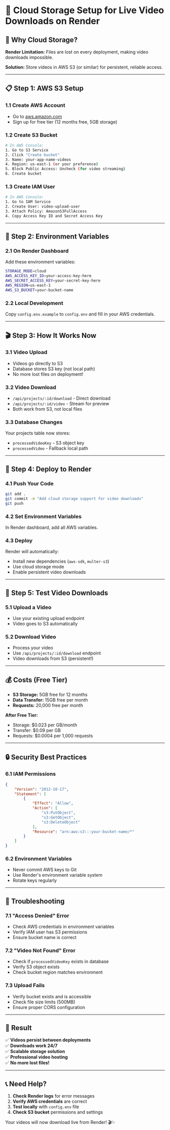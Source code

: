 # 🚀 **Cloud Storage Setup for Live Video Downloads on Render**

## 🎯 **Why Cloud Storage?**

**Render Limitation:** Files are lost on every deployment, making video downloads impossible.

**Solution:** Store videos in AWS S3 (or similar) for persistent, reliable access.

---

## 📋 **Step 1: AWS S3 Setup**

### 1.1 **Create AWS Account**
- Go to [aws.amazon.com](https://aws.amazon.com)
- Sign up for free tier (12 months free, 5GB storage)

### 1.2 **Create S3 Bucket**
```bash
# In AWS Console:
1. Go to S3 Service
2. Click "Create bucket"
3. Name: your-app-name-videos
4. Region: us-east-1 (or your preference)
5. Block Public Access: Uncheck (for video streaming)
6. Create bucket
```

### 1.3 **Create IAM User**
```bash
# In AWS Console:
1. Go to IAM Service
2. Create User: video-upload-user
3. Attach Policy: AmazonS3FullAccess
4. Copy Access Key ID and Secret Access Key
```

---

## 🔧 **Step 2: Environment Variables**

### 2.1 **On Render Dashboard**
Add these environment variables:

```bash
STORAGE_MODE=cloud
AWS_ACCESS_KEY_ID=your-access-key-here
AWS_SECRET_ACCESS_KEY=your-secret-key-here
AWS_REGION=us-east-1
AWS_S3_BUCKET=your-bucket-name
```

### 2.2 **Local Development**
Copy `config.env.example` to `config.env` and fill in your AWS credentials.

---

## 🎬 **Step 3: How It Works Now**

### 3.1 **Video Upload**
- Videos go directly to S3
- Database stores S3 key (not local path)
- No more lost files on deployment!

### 3.2 **Video Download**
- `/api/projects/:id/download` - Direct download
- `/api/projects/:id/video` - Stream for preview
- Both work from S3, not local files

### 3.3 **Database Changes**
Your projects table now stores:
- `processedVideoKey` - S3 object key
- `processedVideo` - Fallback local path

---

## 🚀 **Step 4: Deploy to Render**

### 4.1 **Push Your Code**
```bash
git add .
git commit -m "Add cloud storage support for video downloads"
git push
```

### 4.2 **Set Environment Variables**
In Render dashboard, add all AWS variables.

### 4.3 **Deploy**
Render will automatically:
- Install new dependencies (`aws-sdk`, `multer-s3`)
- Use cloud storage mode
- Enable persistent video downloads

---

## 🎯 **Step 5: Test Video Downloads**

### 5.1 **Upload a Video**
- Use your existing upload endpoint
- Video goes to S3 automatically

### 5.2 **Download Video**
- Process your video
- Use `/api/projects/:id/download` endpoint
- Video downloads from S3 (persistent!)

---

## 💰 **Costs (Free Tier)**
- **S3 Storage:** 5GB free for 12 months
- **Data Transfer:** 15GB free per month
- **Requests:** 20,000 free per month

**After Free Tier:**
- Storage: $0.023 per GB/month
- Transfer: $0.09 per GB
- Requests: $0.0004 per 1,000 requests

---

## 🔒 **Security Best Practices**

### 6.1 **IAM Permissions**
```json
{
    "Version": "2012-10-17",
    "Statement": [
        {
            "Effect": "Allow",
            "Action": [
                "s3:PutObject",
                "s3:GetObject",
                "s3:DeleteObject"
            ],
            "Resource": "arn:aws:s3:::your-bucket-name/*"
        }
    ]
}
```

### 6.2 **Environment Variables**
- Never commit AWS keys to Git
- Use Render's environment variable system
- Rotate keys regularly

---

## 🚨 **Troubleshooting**

### 7.1 **"Access Denied" Error**
- Check AWS credentials in environment variables
- Verify IAM user has S3 permissions
- Ensure bucket name is correct

### 7.2 **"Video Not Found" Error**
- Check if `processedVideoKey` exists in database
- Verify S3 object exists
- Check bucket region matches environment

### 7.3 **Upload Fails**
- Verify bucket exists and is accessible
- Check file size limits (500MB)
- Ensure proper CORS configuration

---

## 🎉 **Result**

✅ **Videos persist between deployments**  
✅ **Downloads work 24/7**  
✅ **Scalable storage solution**  
✅ **Professional video hosting**  
✅ **No more lost files!**

---

## 📞 **Need Help?**

1. **Check Render logs** for error messages
2. **Verify AWS credentials** are correct
3. **Test locally** with `config.env` file
4. **Check S3 bucket** permissions and settings

Your videos will now download live from Render! 🎬✨
